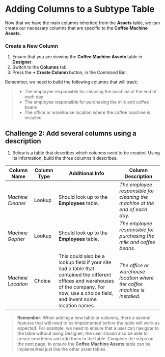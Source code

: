 # Adding Columns to a Subtype Table

Now that we have the main columns inherited from the **Assets** table, we can create our necessary columns that are specific to the **Coffee Machine Assets**.

### Create a New Column
1. Ensure that you are viewing the **Coffee Machine Assets** table in **Designer**.
2. Switch to the **Columns** tab
3. Press the **+ Create Column** button, in the Command Bar.

Remember, we need to build the following columns that will track:
> - The employee responsible for cleaning the machine at the end of each day
> - The employee responsible for purchasing the milk and coffee beans
> - The office or warehouse location where the coffee machine is installed

## Challenge 2: Add several columns using a description
1. Below is a table that describes which columns need to be created. Using its information, build the three columns it describes.

| Column Name | Column Type | Additional Info | Column Description |
| --- | --- | --- | --- |
| *Machine Cleaner* | Lookup | Should look up to the **Employees** table. | *The employee responsible for cleaning the machine at the end of each day.*|
| *Machine Gopher* | Lookup | Should look up to the **Employees** table. | *The employee responsible for purchasing the milk and coffee beans.*|
| *Machine Location* | Choice | This could also be a lookup field if your site had a table that contained the different offices and warehouses of the company. For now, use a choice field, and invent some location names. | *The office or warehouse location where the coffee machine is installed.* |


> **Remember:** When adding a new table or columns, there a several features that will need to be implemented before the table will work as expected. For example, we need to ensure that a user can navigate to the table without using Designer; the user should also be able to create new items and add them to the table. Complete the steps on the next page, to ensure the **Coffee Machine Assets** table can be implemented just like the other asset tables.